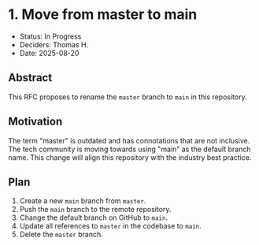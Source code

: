 # 1. Move from master to main

- Status: In Progress
- Deciders: Thomas H.
- Date: 2025-08-20

## Abstract

This RFC proposes to rename the `master` branch to `main` in this repository.

## Motivation

The term "master" is outdated and has connotations that are not inclusive. The tech community is moving towards using "main" as the default branch name. This change will align this repository with the industry best practice.

## Plan

1.  Create a new `main` branch from `master`.
2.  Push the `main` branch to the remote repository.
3.  Change the default branch on GitHub to `main`.
4.  Update all references to `master` in the codebase to `main`.
5.  Delete the `master` branch.
